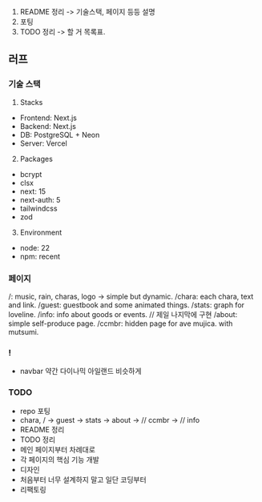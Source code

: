 1. README 정리 -> 기술스택, 페이지 등등 설명
2. 포팅
3. TODO 정리 -> 할 거 목록표.

## 러프
### 기술 스택
1. Stacks
- Frontend: Next.js
- Backend: Next.js
- DB: PostgreSQL + Neon
- Server: Vercel

2. Packages
- bcrypt
- clsx
- next: 15
- next-auth: 5
- tailwindcss
- zod

3. Environment
- node: 22
- npm: recent

### 페이지
/: music, rain, charas, logo -> simple but dynamic.
/chara: each chara, text and link.
/guest: guestbook and some animated things.
/stats: graph for loveline.
/info: info about goods or events.  // 제일 나지막에 구현
/about: simple self-produce page.
/ccmbr: hidden page for ave mujica. with mutsumi.

### !
- navbar 약간 다이나믹 아일랜드 비슷하게

### TODO
- repo 포팅
- chara, / -> guest -> stats -> about -> // ccmbr -> // info
- README 정리
- TODO 정리
- 메인 페이지부터 차례대로
- 각 페이지의 핵심 기능 개발
- 디자인
- 처음부터 너무 설계하지 말고 일단 코딩부터
- 리팩토링